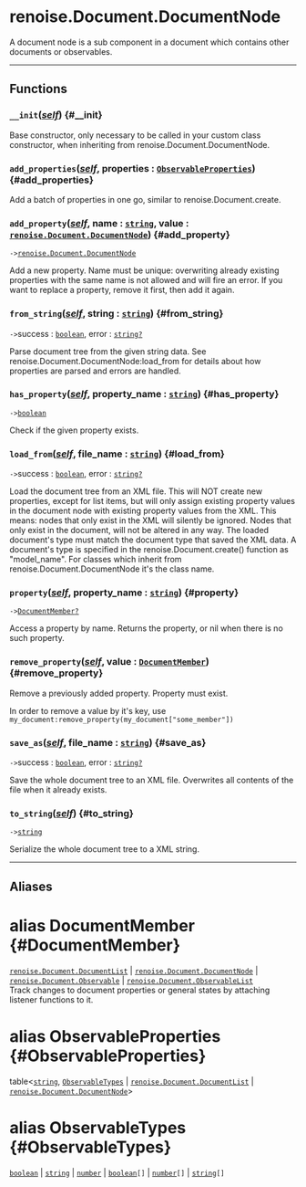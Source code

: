 # renoise.Document.DocumentNode  
A document node is a sub component in a document which contains other
documents or observables.  

---  
## Functions
### `__init`([*self*](/API/builtins/self.md)) {#__init}
Base constructor, only necessary to be called in your custom class constructor,
when inheriting from renoise.Document.DocumentNode.
### `add_properties`([*self*](/API/builtins/self.md), properties : [`ObservableProperties`](#ObservableProperties)) {#add_properties}
Add a batch of properties in one go, similar to renoise.Document.create.
### `add_property`([*self*](/API/builtins/self.md), name : [`string`](/API/builtins/string.md), value : [`renoise.Document.DocumentNode`](/API/renoise/renoise.Document.DocumentNode.md)) {#add_property}
`->`[`renoise.Document.DocumentNode`](/API/renoise/renoise.Document.DocumentNode.md)  

Add a new property. Name must be unique: overwriting already existing
properties with the same name is not allowed and will fire an error.
If you want to replace a property, remove it first, then add it again.
### `from_string`([*self*](/API/builtins/self.md), string : [`string`](/API/builtins/string.md)) {#from_string}
`->`success : [`boolean`](/API/builtins/boolean.md), error : [`string`](/API/builtins/string.md)[`?`](/API/builtins/nil.md)  

Parse document tree from the given string data.
See renoise.Document.DocumentNode:load_from for details about how properties
are parsed and errors are handled.
### `has_property`([*self*](/API/builtins/self.md), property_name : [`string`](/API/builtins/string.md)) {#has_property}
`->`[`boolean`](/API/builtins/boolean.md)  

Check if the given property exists.
### `load_from`([*self*](/API/builtins/self.md), file_name : [`string`](/API/builtins/string.md)) {#load_from}
`->`success : [`boolean`](/API/builtins/boolean.md), error : [`string`](/API/builtins/string.md)[`?`](/API/builtins/nil.md)  

Load the document tree from an XML file. This will NOT create new properties,
except for list items, but will only assign existing property values in the
document node with existing property values from the XML.
This means: nodes that only exist in the XML will silently be ignored.
Nodes that only exist in the document, will not be altered in any way.
The loaded document's type must match the document type that saved the XML
data.
A document's type is specified in the renoise.Document.create() function
as "model_name". For classes which inherit from renoise.Document.DocumentNode
it's the class name.
### `property`([*self*](/API/builtins/self.md), property_name : [`string`](/API/builtins/string.md)) {#property}
`->`[`DocumentMember`](#DocumentMember)[`?`](/API/builtins/nil.md)  

Access a property by name. Returns the property, or nil when there is no
such property.
### `remove_property`([*self*](/API/builtins/self.md), value : [`DocumentMember`](#DocumentMember)) {#remove_property}
Remove a previously added property. Property must exist.

In order to remove a value by it's key, use
`my_document:remove_property(my_document["some_member"])`
### `save_as`([*self*](/API/builtins/self.md), file_name : [`string`](/API/builtins/string.md)) {#save_as}
`->`success : [`boolean`](/API/builtins/boolean.md), error : [`string`](/API/builtins/string.md)[`?`](/API/builtins/nil.md)  

Save the whole document tree to an XML file. Overwrites all contents of the
file when it already exists.
### `to_string`([*self*](/API/builtins/self.md)) {#to_string}
`->`[`string`](/API/builtins/string.md)  

Serialize the whole document tree to a XML string.  



---  
## Aliases  
# alias DocumentMember {#DocumentMember}
[`renoise.Document.DocumentList`](/API/renoise/renoise.Document.DocumentList.md) | [`renoise.Document.DocumentNode`](/API/renoise/renoise.Document.DocumentNode.md) | [`renoise.Document.Observable`](/API/renoise/renoise.Document.Observable.md) | [`renoise.Document.ObservableList`](/API/renoise/renoise.Document.ObservableList.md)  
Track changes to document properties or general states by attaching listener
functions to it.  
  
# alias ObservableProperties {#ObservableProperties}
table<[`string`](/API/builtins/string.md), [`ObservableTypes`](#ObservableTypes) | [`renoise.Document.DocumentList`](/API/renoise/renoise.Document.DocumentList.md) | [`renoise.Document.DocumentNode`](/API/renoise/renoise.Document.DocumentNode.md)>  
  
  
# alias ObservableTypes {#ObservableTypes}
[`boolean`](/API/builtins/boolean.md) | [`string`](/API/builtins/string.md) | [`number`](/API/builtins/number.md) | [`boolean`](/API/builtins/boolean.md)`[]` | [`number`](/API/builtins/number.md)`[]` | [`string`](/API/builtins/string.md)`[]`  
  
  

